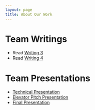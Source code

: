 ```yaml
---
layout: page
title: About Our Work
---
```


# Team Writings

- Read [Writing 3](./assets/files/Writing_3.pdf)
- Read [Writing 4](./assets/files/Writing_4.pdf)

# Team Presentations

- [Technical Presentation](./assets/files/Tech_Presentation.pptx)
- [Elevator Pitch Presentation](./assets/files/Elevator_Pitch_Presentation.pptx)
- [Final Presentation](./assets/files/Final_Presentation.pptx)
